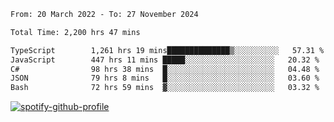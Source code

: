 <!--START_SECTION:waka-->

```txt
From: 20 March 2022 - To: 27 November 2024

Total Time: 2,200 hrs 47 mins

TypeScript        1,261 hrs 19 mins██████████████▒░░░░░░░░░░   57.31 %
JavaScript        447 hrs 11 mins █████░░░░░░░░░░░░░░░░░░░░   20.32 %
C#                98 hrs 38 mins  █░░░░░░░░░░░░░░░░░░░░░░░░   04.48 %
JSON              79 hrs 8 mins   █░░░░░░░░░░░░░░░░░░░░░░░░   03.60 %
Bash              72 hrs 59 mins  ▓░░░░░░░░░░░░░░░░░░░░░░░░   03.32 %
```

<!--END_SECTION:waka-->
[![spotify-github-profile](https://spotify-github-profile.vercel.app/api/view?uid=c00zprrvy9xiloa9qnco3hmng&cover_image=true&theme=novatorem&show_offline=false&background_color=121212&bar_color=53b14f&bar_color_cover=false)](https://spotify-github-profile.vercel.app/api/view?uid=c00zprrvy9xiloa9qnco3hmng&redirect=true)




